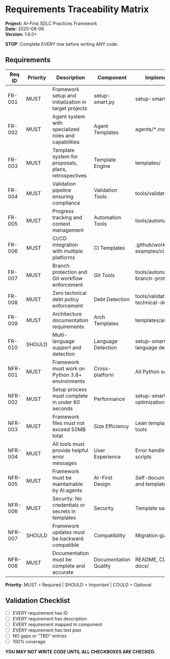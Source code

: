 # Requirements Traceability Matrix

**Project:** AI-First SDLC Practices Framework  
**Date:** 2025-08-06  
**Version:** 1.6.0+  

**STOP**: Complete EVERY row before writing ANY code.

## Requirements

| Req ID | Priority | Description | Component | Implementation | Tests | Done |
|--------|----------|-------------|-----------|----------------|-------|------|
| FR-001 | MUST | Framework setup and initialization in target projects | setup-smart.py | setup-smart.py | test-installation.py | ✅ |
| FR-002 | MUST | Agent system with specialized roles and capabilities | Agent Templates | agents/*.md | test-*-agents.sh | ✅ |
| FR-003 | MUST | Template system for proposals, plans, retrospectives | Template Engine | templates/ | tools/validation/ | ✅ |
| FR-004 | MUST | Validation pipeline ensuring compliance | Validation Tools | tools/validation/ | CI workflows | ✅ |
| FR-005 | MUST | Progress tracking and context management | Automation Tools | tools/automation/ | Manual verification | ✅ |
| FR-006 | MUST | CI/CD integration with multiple platforms | CI Templates | .github/workflows/, examples/ci-cd/ | test-ci-examples.yml | ✅ |
| FR-007 | MUST | Branch protection and Git workflow enforcement | Git Tools | tools/automation/setup-branch-protection*.py | Manual testing | ✅ |
| FR-008 | MUST | Zero technical debt policy enforcement | Debt Detection | tools/validation/check-technical-debt.py | Validation tests | ✅ |
| FR-009 | MUST | Architecture documentation requirements | Arch Templates | templates/architecture/ | validate-architecture.py | 🔄 |
| FR-010 | SHOULD | Multi-language support and detection | Language Detection | setup-smart.py language detection | Test scenarios | ✅ |
| NFR-001 | MUST | Framework must work on Python 3.8+ environments | Cross-platform | All Python scripts | CI matrix testing | ✅ |
| NFR-002 | MUST | Setup process must complete in under 60 seconds | Performance | setup-smart.py optimization | Benchmark tests | ✅ |
| NFR-003 | MUST | Framework files must not exceed 50MB total | Size Efficiency | Lean templates and tools | Size monitoring | ✅ |
| NFR-004 | MUST | All tools must provide helpful error messages | User Experience | Error handling in all scripts | Error scenario testing | ✅ |
| NFR-005 | MUST | Framework must be maintainable by AI agents | AI-First Design | Self-documenting code and templates | Agent testing scenarios | ✅ |
| NFR-006 | MUST | Security: No credentials or secrets in templates | Security | Template sanitization | Security scanning | ✅ |
| NFR-007 | SHOULD | Framework updates must be backward compatible | Compatibility | Migration guides | Version testing | ✅ |
| NFR-008 | MUST | Documentation must be complete and accurate | Documentation Quality | README, CLAUDE.md, docs/ | Documentation validation | ✅ |

**Priority**: MUST = Required | SHOULD = Important | COULD = Optional

## Validation Checklist
- [ ] EVERY requirement has ID
- [ ] EVERY requirement has description
- [ ] EVERY requirement mapped to component
- [ ] EVERY requirement has test plan
- [ ] NO gaps or "TBD" entries
- [ ] 100% coverage

**YOU MAY NOT WRITE CODE UNTIL ALL CHECKBOXES ARE CHECKED.**